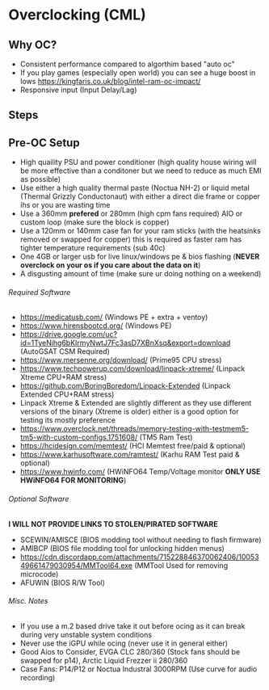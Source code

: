 # Overclocking (CML)

## Why OC?
- Consistent performance compared to algorthim based "auto oc"
- If you play games (especially open world) you can see a huge boost in lows https://kingfaris.co.uk/blog/intel-ram-oc-impact/
- Responsive input (Input Delay/Lag)

## Steps

## Pre-OC Setup

- High quaility PSU and power conditioner (high quality house wiring will be more effective than a conditoner but we need to reduce as much EMI as possible)
- Use either a high quality thermal paste (Noctua NH-2) or liquid metal (Thermal Grizzly Conductonaut) with either a direct die frame or copper ihs or you are wasting time
- Use a 360mm **prefered** or 280mm (high cpm fans required) AIO or custom loop (make sure the block is copper)
- Use a 120mm or 140mm case fan for your ram sticks (with the heatsinks removed or swapped for copper) this is required as faster ram has tighter temperature requirements (sub 40c)
- One 4GB or larger usb for live linux/windows pe & bios flashing (**NEVER overclock on your os if you care about the data on it**)
- A disgusting amount of time (make sure ur doing nothing on a weekend)

###### Required Software 

- https://medicatusb.com/ (Windows PE + extra + ventoy)
- https://www.hirensbootcd.org/ (Windows PE)
- https://drive.google.com/uc?id=1TyeNihg6bKIrmyNwtJ7Fc3asD7XBnXsq&export=download (AutoGSAT CSM Required)
- https://www.mersenne.org/download/ (Prime95 CPU stress)
- https://www.techpowerup.com/download/linpack-xtreme/ (Linpack Xtreme CPU+RAM stress)
- https://github.com/BoringBoredom/Linpack-Extended (Linpack Extended CPU+RAM stress)
- Linpack Xtreme & Extended are slightly different as they use different versions of the binary (Xtreme is older) either is a good option for testing its mostly preference
- https://www.overclock.net/threads/memory-testing-with-testmem5-tm5-with-custom-configs.1751608/ (TM5 Ram Test)
- https://hcidesign.com/memtest/ (HCI Memtest free/paid & optional)
- https://www.karhusoftware.com/ramtest/ (Karhu RAM Test paid & optional)
- https://www.hwinfo.com/ (HWiNFO64 Temp/Voltage monitor **ONLY USE HWiNFO64 FOR MONITORING**)



###### Optional Software 
**I WILL NOT PROVIDE LINKS TO STOLEN/PIRATED SOFTWARE**
- SCEWIN/AMISCE (BIOS modding tool without needing to flash firmware)
- AMIBCP (BIOS file modding tool for unlocking hidden menus)
- https://cdn.discordapp.com/attachments/715228846370062406/1005349661479030954/MMTool64.exe (MMTool Used for removing microcode)
- AFUWIN (BIOS R/W Tool)

###### Misc. Notes
- If you use a m.2 based drive take it out before ocing as it can break during very unstable system conditions
- Never use the iGPU while ocing (never use it in general either)
- Good Aios to Consider, EVGA CLC 280/360 (Stock fans should be swapped for p14), Arctic Liquid Frezzer ii 280/360
- Case Fans: P14/P12 or Noctua Industral 3000RPM (Use curve for audio recording)
